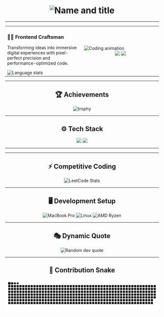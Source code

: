<h1 align="center">
  <img src="https://readme-typing-svg.herokuapp.com?font=Fira+Code&weight=800&size=40&pause=1000&color=0366D6&center=true&vCenter=true&multiline=true&random=false&width=1000&height=100&lines=Maheswaran+M;Frontend+Development+Architect" alt="Name and title" />
</h1>

---

<div align="center">
  <table>
    <tr>
      <td width="50%">
        <h3>👨‍💻 <b>Frontend Craftsman</b></h3>
        <p>Transforming ideas into immersive digital experiences with pixel-perfect precision and performance-optimized code.</p>
        <img src="https://github-readme-stats.vercel.app/api/top-langs/?username=maheszzz&layout=compact&langs_count=10&theme=algolia&hide_border=true" alt="Language stats" />
      </td>
      <td width="50%">
        <img src="https://i.pinimg.com/originals/47/f0/34/47f0342cec72b800463bf003eac1257e.gif" width="100%" alt="Coding animation" />
        <div align="center">
          <a href="https://x.com/maheswaran42280"><img height="30" src="https://img.shields.io/badge/Twitter-1DA1F2?style=for-the-badge&logo=twitter&logoColor=white" /></a>
          <a href="https://www.linkedin.com/in/mahes27/"><img height="30" src="https://img.shields.io/badge/LinkedIn-0077B5?style=for-the-badge&logo=linkedin&logoColor=white" /></a>
        </div>
      </td>
    </tr>
  </table>
</div>

---

<h2 align="center">🏆 Achievements</h2>
<div align="center">
  <img src="https://github-profile-trophy.vercel.app/?username=maheszzz&theme=algolia&column=4&margin-w=15&margin-h=15&no-bg=true&no-frame=true" alt="trophy" />
</div>

---

<h2 align="center">⚙️ Tech Stack</h2>
<div align="center">
  <img src="https://skillicons.dev/icons?i=react,nextjs,js,ts,html,css,tailwind,bootstrap,nodejs,mongodb&theme=dark&perline=5" style="max-width: 100%" />
  <img src="https://skillicons.dev/icons?i=vscode,figma,git,github,vercel,netlify&theme=dark&perline=6" style="max-width: 100%" />
</div>

---

---

<h2 align="center">⚡ Competitive Coding</h2>
<div align="center">
  <img src="https://leetcard.jacoblin.cool/Mahes-M?theme=unicorn&font=Poppins&ext=activity" alt="LeetCode Stats" />
</div>

---

<h2 align="center">🖥️ Development Setup</h2>
<div align="center">
  <img src="https://img.shields.io/badge/Apple-MacBook_Pro_M1-999999?style=for-the-badge&logo=apple&logoColor=white" alt="MacBook Pro" />
  <img src="https://img.shields.io/badge/Linux-FCC624?style=for-the-badge&logo=linux&logoColor=black" alt="Linux" />
  <img src="https://img.shields.io/badge/AMD-Ryzen_5_4600H-ED1C24?style=for-the-badge&logo=amd&logoColor=white" alt="AMD Ryzen" />
</div>

---

<h2 align="center">🎭 Dynamic Quote</h2>
<div align="center">
  <img src="https://quotes-github-readme.vercel.app/api?type=horizontal&theme=radical" alt="Random dev quote" />
</div>

---

<h2 align="center">🐍 Contribution Snake</h2>
<div align="center">
  <picture>
    <source media="(prefers-color-scheme: dark)" srcset="https://raw.githubusercontent.com/platane/platane/output/github-contribution-grid-snake-dark.svg">
    <source media="(prefers-color-scheme: light)" srcset="https://raw.githubusercontent.com/platane/platane/output/github-contribution-grid-snake.svg">
    <img alt="github contribution grid snake animation" src="https://raw.githubusercontent.com/platane/platane/output/github-contribution-grid-snake.svg">
  </picture>
</div>
